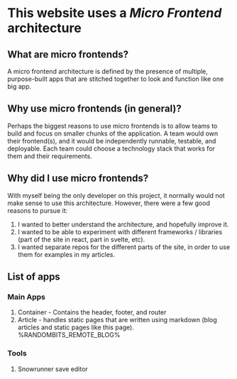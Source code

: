 # This website uses a *Micro Frontend* architecture

## What are micro frontends?

A micro frontend architecture is defined by the presence of multiple, purpose-built apps that are stitched together to look and function like one big app.

## Why use micro frontends (in general)?

Perhaps the biggest reasons to use micro frontends is to allow teams to build and focus on smaller chunks of the application. A team would own their frontend(s), and it would be independently runnable, testable, and deployable.
Each team could choose a technology stack that works for them and their requirements.

## Why did I use micro frontends?

With myself being the only developer on this project, it normally would not make sense to use this architecture. However, there were a few good reasons to pursue it:
1. I wanted to better understand the architecture, and hopefully improve it.
2. I wanted to be able to experiment with different frameworks / libraries (part of the site in react, part in svelte, etc).
3. I wanted separate repos for the different parts of the site, in order to use them for examples in my articles.

## List of apps

### Main Apps
1. Container - Contains the header, footer, and router
2. Article - handles static pages that are written using markdown (blog articles and static pages like this page). %RANDOMBITS_REMOTE_BLOG%

### Tools
1. Snowrunner save editor
